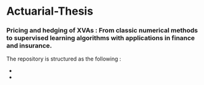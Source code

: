 # Actuarial-Thesis

### Pricing and hedging of XVAs : From classic numerical methods to supervised learning algorithms with applications in finance and insurance.

The repository is structured as the following : 


-

- 
